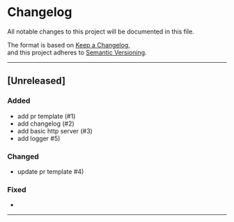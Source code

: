# Changelog

All notable changes to this project will be documented in this file.

The format is based on [Keep a Changelog](https://keepachangelog.com/en/1.0.0/),  
and this project adheres to [Semantic Versioning](https://semver.org/).

---

## [Unreleased]

### Added
- add pr template (#1) 
- add changelog (#2) 
- add basic http server (#3) 
- add logger #5)

### Changed
- update pr template #4) 

### Fixed
- 

---

